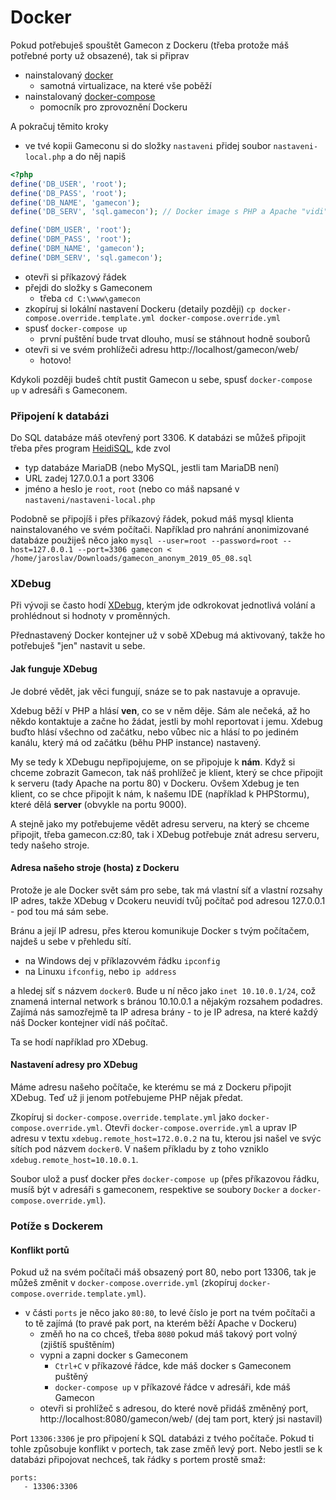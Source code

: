 # Docker

Pokud potřebuješ spouštět Gamecon z Dockeru (třeba protože máš potřebné porty už obsazené), tak si připrav

- nainstalovaný [docker](https://docs.docker.com/install/)
	- samotná virtualizace, na které vše poběží
- nainstalovaný [docker-compose](https://docs.docker.com/compose/install/)
	- pomocník pro zprovoznění Dockeru

A pokračuj těmito kroky

- ve tvé kopii Gameconu si do složky `nastaveni` přidej soubor `nastaveni-local.php` a do něj napiš
```php
<?php
define('DB_USER', 'root');
define('DB_PASS', 'root');
define('DB_NAME', 'gamecon');
define('DB_SERV', 'sql.gamecon'); // Docker image s PHP a Apache "vidi" na druhy image s SQL pod timto nazvem, viz nazvy v services v docker-compose.yml

define('DBM_USER', 'root');
define('DBM_PASS', 'root');
define('DBM_NAME', 'gamecon');
define('DBM_SERV', 'sql.gamecon');
```
- otevři si příkazový řádek
- přejdi do složky s Gameconem
	- třeba `cd C:\www\gamecon`
- zkopíruj si lokální nastavení Dockeru (detaily později) `cp docker-compose.override.template.yml docker-compose.override.yml`
- spusť `docker-compose up`
	- první puštění bude trvat dlouho, musí se stáhnout hodně souborů
- otevři si ve svém prohlížeči adresu http://localhost/gamecon/web/
	- hotovo!
	
Kdykoli později budeš chtít pustit Gamecon u sebe, spusť `docker-compose up` v adresáři s Gameconem.

### Připojení k databázi
Do SQL databáze máš otevřený port 3306. K databázi se můžeš připojit třeba přes program [HeidiSQL](https://www.heidisql.com/), kde zvol

- typ databáze MariaDB (nebo MySQL, jestli tam MariaDB není)
- URL zadej 127.0.0.1 a port 3306
- jméno a heslo je `root`, `root` (nebo co máš napsané v `nastaveni/nastaveni-local.php`

Podobně se připojíš i přes příkazový řádek, pokud máš mysql klienta nainstalovaného ve svém počítači. Například pro nahrání anonimizované databáze použiješ něco jako `mysql --user=root --password=root --host=127.0.0.1 --port=3306 gamecon < /home/jaroslav/Downloads/gamecon_anonym_2019_05_08.sql`

### XDebug
Při vývoji se často hodí [XDebug](https://deliciousbrains.com/xdebug-advanced-php-debugging/), kterým jde odkrokovat jednotlivá volání a prohlédnout si hodnoty v proměnných.

Přednastavený Docker kontejner už v sobě XDebug má aktivovaný, takže ho potřebuješ "jen" nastavit u sebe.

#### Jak funguje XDebug
Je dobré vědět, jak věci fungují, snáze se to pak nastavuje a opravuje.

Xdebug běží v PHP a hlásí **ven**, co se v něm děje. Sám ale nečeká, až ho někdo kontaktuje a začne ho žádat, jestli by mohl reportovat i jemu. Xdebug buďto hlásí všechno od začátku, nebo vůbec nic a hlásí to po jediném kanálu, který má od začátku (běhu PHP instance) nastavený.

My se tedy k XDebugu nepřipojujeme, on se připojuje k **nám**.
Když si chceme zobrazit Gamecon, tak náš prohlížeč je klient, který se chce připojit k serveru (tady Apache na portu 80) v Dockeru. Ovšem Xdebug je ten klient, co se chce připojit k nám, k našemu IDE (například k PHPStormu), které dělá **server** (obvykle na portu 9000).

A stejně jako my potřebujeme vědět adresu serveru, na který se chceme připojit, třeba gamecon.cz:80, tak i XDebug potřebuje znát adresu serveru, tedy našeho stroje.

#### Adresa našeho stroje (hosta) z Dockeru

Protože je ale Docker svět sám pro sebe, tak má vlastní síť a vlastní rozsahy IP adres, takže XDebug v Dcokeru neuvidí tvůj počítač pod adresou 127.0.0.1 - pod tou má sám sebe.

Bránu a její IP adresu, přes kterou komunikuje Docker s tvým počítačem, najdeš u sebe v přehledu sítí.

- na Windows dej v příklazovvém řádku `ipconfig`
- na Linuxu `ifconfig`, nebo `ip address`

a hledej síť s názvem `docker0`. Bude u ní něco jako `inet 10.10.0.1/24`, což znamená internal network s bránou 10.10.0.1 a nějakým rozsahem podadres. Zajímá nás samozřejmě ta IP adresa brány - to je IP adresa, na které každý náš Docker kontejner vidí náš počítač.

Ta se hodí například pro XDebug.

#### Nastavení adresy pro XDebug
Máme adresu našeho počítače, ke kterému se má z Dockeru připojit XDebug. Teď už ji jenom potřebujeme PHP nějak předat.

Zkopíruj si `docker-compose.override.template.yml` jako `docker-compose.override.yml`. Otevři `docker-compose.override.yml` a uprav IP adresu v textu `xdebug.remote_host=172.0.0.2` na tu, kterou jsi našel ve svýc sítích pod názvem `docker0`. V našem příkladu by z toho vzniklo `xdebug.remote_host=10.10.0.1`.

Soubor ulož a pusť docker přes `docker-compose up` (přes příkazovou řádku, musíš být v adresáři s gameconem, respektive se soubory `Docker` a `docker-compose.override.yml`).

### Potíže s Dockerem

#### Konflikt portů
Pokud už na svém počítači máš obsazený port 80, nebo port 13306, tak je můžeš změnit v `docker-compose.override.yml` (zkopíruj `docker-compose.override.template.yml`).

- v části `ports` je něco jako `80:80`, to levé číslo je port na tvém počítači a to tě zajímá (to pravé pak port, na kterém běží Apache v Dockeru)
	- změň ho na co chceš, třeba `8080` pokud máš takový port volný (zjištíš spuštěním)
	- vypni a zapni docker s Gameconem
		- `Ctrl+C` v příkazové řádce, kde máš docker s Gameconem puštěný 
		- `docker-compose up` v příkazové řádce v adresáři, kde máš Gamecon
	- otevři si prohlížeč s adresou, do které nově přidáš změněný port, http://localhost:8080/gamecon/web/ (dej tam port, který jsi nastavil)

Port `13306:3306` je pro připojení k SQL databázi z tvého počítače. Pokud ti tohle způsobuje konflikt v portech, tak zase změň levý port. Nebo jestli se k databázi připojovat nechceš, tak řádky s portem prostě smaž: 
```
ports:
   - 13306:3306
```
